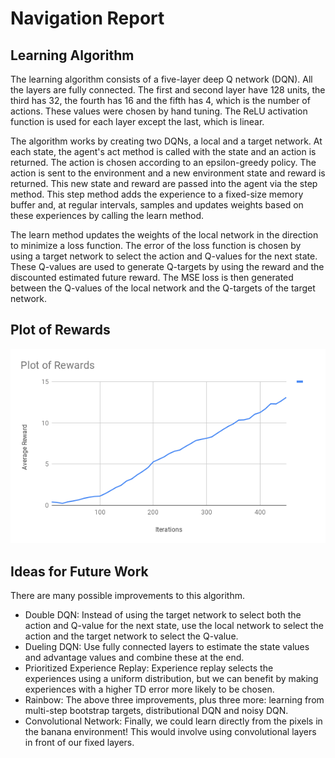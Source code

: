 # Navigation Report

## Learning Algorithm

The learning algorithm consists of a five-layer deep Q network (DQN).  All the layers are fully connected.
The first and second layer have 128 units, the third has 32, the fourth has 16 and the fifth has 4, which 
is the number of actions. These values were chosen by hand tuning.  The ReLU activation function is used
for each layer except the last, which is linear.

The algorithm works by creating two DQNs, a local and a target network.  At each state, the agent's act
method is called with the state and an action is returned.  The action is chosen according to an epsilon-greedy
policy. The action is sent to the environment and a new environment state and reward is returned.  This new
state and reward are passed into the agent via the step method.  This step method adds the experience to a
fixed-size memory buffer and, at regular intervals, samples and updates weights based on these experiences by
calling the learn method.

The learn method updates the weights of the local network in the direction to minimize a loss function.  The error
of the loss function is chosen by using a target network to select the action and Q-values for the next state.  These
Q-values are used to generate Q-targets by using the reward and the discounted estimated future reward.  The MSE loss
is then generated between the Q-values of the local network and the Q-targets of the target network.

## Plot of Rewards
![Plot of Rewards](plot.png)

## Ideas for Future Work

There are many possible improvements to this algorithm.
* Double DQN: Instead of using the target network to select both the action and Q-value for the next state, use
the local network to select the action and the target network to select the Q-value.
* Dueling DQN: Use fully connected layers to estimate the state values and advantage values and combine these
at the end.
* Prioritized Experience Replay: Experience replay selects the experiences using a uniform distribution, but we
can benefit by making experiences with a higher TD error more likely to be chosen.
* Rainbow: The above three improvements, plus three more: learning from multi-step bootstrap targets, distributional
DQN and noisy DQN.
* Convolutional Network: Finally, we could learn directly from the pixels in the banana environment!  This would
involve using convolutional layers in front of our fixed layers.
